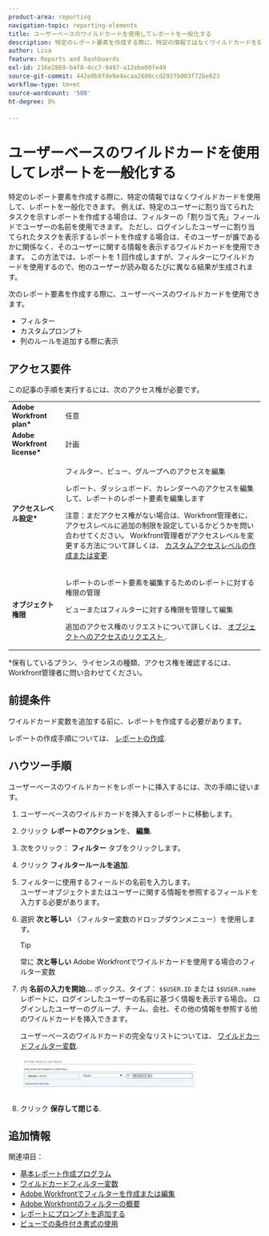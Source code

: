 ```yaml
---
product-area: reporting
navigation-topic: reporting-elements
title: ユーザーベースのワイルドカードを使用してレポートを一般化する
description: 特定のレポート要素を作成する際に、特定の情報ではなくワイルドカードを使用して、レポートを一般化できます。
author: Lisa
feature: Reports and Dashboards
exl-id: 216e2869-b4f8-4cc7-9497-a12ebe00fe49
source-git-commit: 442e0b8fde9e4acaa2686ccd292fb003f72be623
workflow-type: tm+mt
source-wordcount: '508'
ht-degree: 0%

---
```


# ユーザーベースのワイルドカードを使用してレポートを一般化する

特定のレポート要素を作成する際に、特定の情報ではなくワイルドカードを使用して、レポートを一般化できます。 例えば、特定のユーザーに割り当てられたタスクを示すレポートを作成する場合は、フィルターの「割り当て先」フィールドでユーザーの名前を使用できます。 ただし、ログインしたユーザーに割り当てられたタスクを表示するレポートを作成する場合は、そのユーザーが誰であるかに関係なく、そのユーザーに関する情報を表示するワイルドカードを使用できます。 この方法では、レポートを 1 回作成しますが、フィルターにワイルドカードを使用するので、他のユーザーが読み取るたびに異なる結果が生成されます。

次のレポート要素を作成する際に、ユーザーベースのワイルドカードを使用できます。

* フィルター
* カスタムプロンプト
* 列のルールを追加する際に表示

## アクセス要件

この記事の手順を実行するには、次のアクセス権が必要です。

<table style="table-layout:auto"> 
 <col> 
 <col> 
 <tbody> 
  <tr> 
   <td role="rowheader"><strong>Adobe Workfront plan*</strong></td> 
   <td> <p>任意</p> </td> 
  </tr> 
  <tr> 
   <td role="rowheader"><strong>Adobe Workfront license*</strong></td> 
   <td> <p>計画 </p> </td> 
  </tr> 
  <tr> 
   <td role="rowheader"><strong>アクセスレベル設定*</strong></td> 
   <td> <p>フィルター、ビュー、グループへのアクセスを編集</p> <p>レポート、ダッシュボード、カレンダーへのアクセスを編集して、レポートのレポート要素を編集します</p> <p>注意：まだアクセス権がない場合は、Workfront管理者に、アクセスレベルに追加の制限を設定しているかどうかを問い合わせてください。 Workfront管理者がアクセスレベルを変更する方法について詳しくは、 <a href="../../../administration-and-setup/add-users/configure-and-grant-access/create-modify-access-levels.md" class="MCXref xref">カスタムアクセスレベルの作成または変更</a>.</p> </td> 
  </tr> 
  <tr> 
   <td role="rowheader"><strong>オブジェクト権限</strong></td> 
   <td> <p>レポートのレポート要素を編集するためのレポートに対する権限の管理</p> <p>ビューまたはフィルターに対する権限を管理して編集</p> <p>追加のアクセス権のリクエストについて詳しくは、 <a href="../../../workfront-basics/grant-and-request-access-to-objects/request-access.md" class="MCXref xref">オブジェクトへのアクセスのリクエスト </a>.</p> </td> 
  </tr> 
 </tbody> 
</table>

&#42;保有しているプラン、ライセンスの種類、アクセス権を確認するには、Workfront管理者に問い合わせてください。

## 前提条件

ワイルドカード変数を追加する前に、レポートを作成する必要があります。

レポートの作成手順については、 [レポートの作成](../../../reports-and-dashboards/reports/creating-and-managing-reports/create-report.md).

## ハウツー手順

ユーザーベースのワイルドカードをレポートに挿入するには、次の手順に従います。

1. ユーザーベースのワイルドカードを挿入するレポートに移動します。
1. クリック **レポートのアクション**&#x200B;を、 **編集**.

1. 次をクリック： **フィルター** タブをクリックします。
1. クリック **フィルタールールを追加**.
1. フィルターに使用するフィールドの名前を入力します。\
   ユーザーオブジェクトまたはユーザーに関する情報を参照するフィールドを入力する必要があります。
1. 選択 **次と等しい** （フィルター変数のドロップダウンメニュー）を使用します。

   >[!TIP]
   >
   >常に **次と等しい** Adobe Workfrontでワイルドカードを使用する場合のフィルター変数

1. 内 **名前の入力を開始…** ボックス、タイプ： `$$USER.ID` または `$$USER.name` レポートに、ログインしたユーザーの名前に基づく情報を表示する場合。 ログインしたユーザーのグループ、チーム、会社、その他の情報を参照する他のワイルドカードを挿入できます。

   ユーザーベースのワイルドカードの完全なリストについては、 [ワイルドカードフィルター変数](../../../reports-and-dashboards/reports/reporting-elements/understand-wildcard-filter-variables.md).

   ![](assets/user-based-wildcard-in-project-filter-350x74.png)

1. クリック **保存して閉じる**.

## 追加情報

関連項目：

* [基本レポート作成プログラム](https://one.workfront.com/s/basic-report-creation-program)
* [ワイルドカードフィルター変数](../../../reports-and-dashboards/reports/reporting-elements/understand-wildcard-filter-variables.md)
* [Adobe Workfrontでフィルターを作成または編集](../../../reports-and-dashboards/reports/reporting-elements/create-filters.md)
* [Adobe Workfrontのフィルターの概要](../../../reports-and-dashboards/reports/reporting-elements/filters-overview.md)
* [レポートにプロンプトを追加する](../../../reports-and-dashboards/reports/creating-and-managing-reports/add-prompt-report.md)
* [ビューでの条件付き書式の使用](../../../reports-and-dashboards/reports/reporting-elements/use-conditional-formatting-views.md)
